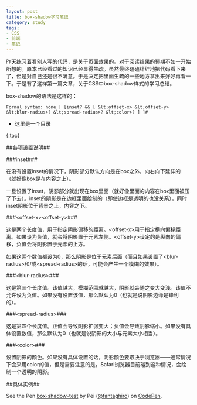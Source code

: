 ```yaml
---
layout: post
title: box-shadow学习笔记
category: study
tags:
- CSS
- 前端
- 笔记
---
```


昨天练习着看别人写的代码，是关于页面效果的。对于阅读结果的预期不如一开始所想的。原本已经看过的知识已经显得生疏。虽然最终磕磕绊绊地把代码看下来了，但是对自己还是很不满意。于是决定把里面生疏的一些地方拿出来好好再看一下。于是有了这样第一篇文章，关于CSS中box-shadow样式的学习总结。
<!--more-->

box-shadow的语法是这样的：

```
Formal syntax: none | [inset? && [ &lt;offset-x> &lt;offset-y> &lt;blur-radius>? &lt;spread-radius>? &lt;color>? ] ]#
```

- 这里是一个目录

{:toc}

##各项设置说明##

###inset###

在没有设置inset的情况下，阴影部分默认方向是在box之外，向右向下延伸的（就好像box是在内容之上）。

一旦设置了inset，阴影部分就出现在box里面（就好像里面的内容在box里面被压了下去）。inset的阴影是在边框里面绘制的（即使边框是透明的也没关系），同时inset阴影位于背景之上，内容之下。

###&lt;offset-x>&lt;offset-y>###

这是两个长度值，用于指定阴影偏移的距离。&lt;offset-x>用于指定横向偏移距离。如果设为负值，就会将阴影置于元素左侧。&lt;offset-y>设定的是纵向的偏移，负值会将阴影置于元素的上方。

如果这两个数值都设为0，那么阴影是位于元素后面（而且如果设置了&lt;blur-radius>和/或&lt;spread-radius>的话，可能会产生一个模糊的效果）。

###&lt;blur-radius>###

这是第三个长度值。该值越大，模糊范围就越大，阴影就会随之变大变浅。该值不允许设为负值。如果没有设置该值，那么默认为0（也就是说阴影边缘是锋利的）。

###&lt;spread-radius>###

这是第四个长度值。正值会导致阴影扩张变大；负值会导致阴影缩小。如果没有具体设置数值，那么默认为0（也就是说阴影的大小与元素大小相当）。

###&lt;color>###

设置阴影的颜色。如果没有具体设置的话，阴影颜色要取决于浏览器——通常情况下会采用color的值，但是需要注意的是，Safari浏览器目前碰到这种情况，会绘制一个透明的阴影。

##具体实例##

<p data-height="518" data-theme-id="2146" data-slug-hash="tLxpc" data-default-tab="result" class='codepen'>See the Pen <a href='http://codepen.io/fantaghiro/pen/tLxpc/'>box-shadow-test</a> by Pei (<a href='http://codepen.io/fantaghiro'>@fantaghiro</a>) on <a href='http://codepen.io'>CodePen</a>.</p>
<script async src="//codepen.io/assets/embed/ei.js"></script>

